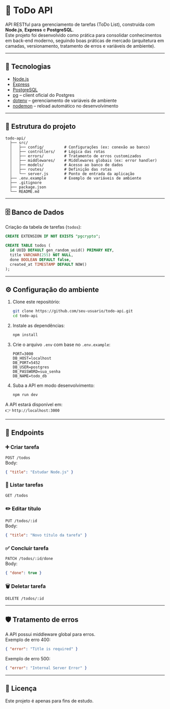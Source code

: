 # 📝 ToDo API

API RESTful para gerenciamento de tarefas (ToDo List), construída com **Node.js**, **Express** e **PostgreSQL**.  
Este projeto foi desenvolvido como prática para consolidar conhecimentos em back-end moderno, seguindo boas práticas de mercado (arquitetura em camadas, versionamento, tratamento de erros e variáveis de ambiente).

---

## 🚀 Tecnologias
- [Node.js](https://nodejs.org/)  
- [Express](https://expressjs.com/)  
- [PostgreSQL](https://www.postgresql.org/)  
- [pg](https://node-postgres.com/) – client oficial do Postgres  
- [dotenv](https://github.com/motdotla/dotenv) – gerenciamento de variáveis de ambiente  
- [nodemon](https://nodemon.io/) – reload automático no desenvolvimento  

---

## 📂 Estrutura do projeto

```
todo-api/
  ├── src/
  │   ├── config/         # Configurações (ex: conexão ao banco)
  │   ├── controllers/    # Lógica das rotas
  │   ├── errors/         # Tratamento de erros customizados
  │   ├── middlewares/    # Middlewares globais (ex: error handler)
  │   ├── models/         # Acesso ao banco de dados
  │   ├── routes/         # Definição das rotas
  │   └── server.js       # Ponto de entrada da aplicação
  ├── .env.example        # Exemplo de variáveis de ambiente
  ├── .gitignore
  ├── package.json
  └── README.md
```

---

## 🗄️ Banco de Dados

Criação da tabela de tarefas (`todos`):

```sql
CREATE EXTENSION IF NOT EXISTS "pgcrypto";

CREATE TABLE todos (
  id UUID DEFAULT gen_random_uuid() PRIMARY KEY,
  title VARCHAR(255) NOT NULL,
  done BOOLEAN DEFAULT false,
  created_at TIMESTAMP DEFAULT NOW()
);
```

---

## ⚙️ Configuração do ambiente

1. Clone este repositório:
   ```bash
   git clone https://github.com/seu-usuario/todo-api.git
   cd todo-api
   ```

2. Instale as dependências:
   ```bash
   npm install
   ```

3. Crie o arquivo `.env` com base no `.env.example`:
   ```env
   PORT=3000
   DB_HOST=localhost
   DB_PORT=5452
   DB_USER=postgres
   DB_PASSWORD=sua_senha
   DB_NAME=todo_db
   ```

4. Suba a API em modo desenvolvimento:
   ```bash
   npm run dev
   ```

A API estará disponível em:  
👉 `http://localhost:3000`

---

## 📌 Endpoints

### ➕ Criar tarefa
`POST /todos`  
Body:
```json
{ "title": "Estudar Node.js" }
```

### 📃 Listar tarefas
`GET /todos`

### ✏️ Editar título
`PUT /todos/:id`  
Body:
```json
{ "title": "Novo título da tarefa" }
```

### ✅ Concluir tarefa
`PATCH /todos/:id/done`  
Body:
```json
{ "done": true }
```

### 🗑️ Deletar tarefa
`DELETE /todos/:id`

---

## 🛡️ Tratamento de erros

A API possui middleware global para erros.  
Exemplo de erro 400:
```json
{ "error": "Title is required" }
```

Exemplo de erro 500:
```json
{ "error": "Internal Server Error" }
```

---

## 📜 Licença
Este projeto é apenas para fins de estudo.

